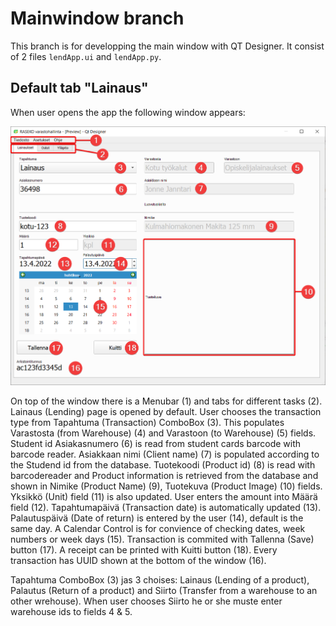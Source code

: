 # Mainwindow branch
This branch is for developping the main window with QT Designer. It consist of 2 files `lendApp.ui` and `lendApp.py`.

## Default tab "Lainaus"
When user opens the app the following window appears:

![Sovelluksen oletussivu](https://github.com/MikaVainio/VarastoGUI/blob/dev-mainwindow/docs/pictures/DefaultPage.png)

On top of the window there is a Menubar (1) and tabs for different tasks (2). Lainaus (Lending) page is opened by default. User chooses the transaction type from Tapahtuma (Transaction) ComboBox (3). This populates Varastosta (from Warehouse) (4) and Varastoon (to Warehouse) (5) fields. Student id Asiakasnumero (6) is read from student cards barcode with barcode reader. Asiakkaan nimi (Client name) (7) is populated according to the Studend id from the database. Tuotekoodi (Product id) (8) is read with barcodereader and Product information is retrieved from the database and shown in Nimike (Product Name) (9), Tuotekuva (Product Image) (10) fields. Yksikkö (Unit) field (11) is also updated. User enters the amount into Määrä field (12). Tapahtumapäivä (Transaction date) is automatically updated (13). Palautuspäivä (Date of return) is entered by the user (14), default is the same day. A Calendar Control is for convience of checking  dates, week numbers or week days (15). Transaction is commited with Tallenna (Save) button (17). A receipt can be printed with Kuitti button (18). Every transaction has UUID shown at the bottom of the window (16).

Tapahtuma ComboBox (3) jas 3 choises: Lainaus (Lending of a product), Palautus (Return of a product) and Siirto (Transfer from a warehouse to an other wrehouse). When user chooses Siirto he or she muste enter warehouse ids to fields 4 & 5. 
